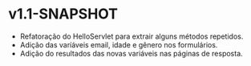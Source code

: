 # v1.1-SNAPSHOT
* Refatoração do HelloServlet para extrair alguns métodos repetidos. 
* Adição das varíáveis email, idade e gênero nos formulários.
* Adição do resultados das novas variáveis nas páginas de resposta.
    
